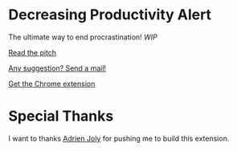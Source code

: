 # Decreasing Productivity Alert

The ultimate way to end procrastination! _WIP_

[Read the pitch](https://www.pitchcard.io/c/SyvQE5N8g)

[Any suggestion? Send a mail!](mailto:me@joshua.ovh)

[Get the Chrome extension](#)

# Special Thanks

I want to thanks [Adrien Joly](https://twitter.com/adrienjoly) for pushing me to build this extension.